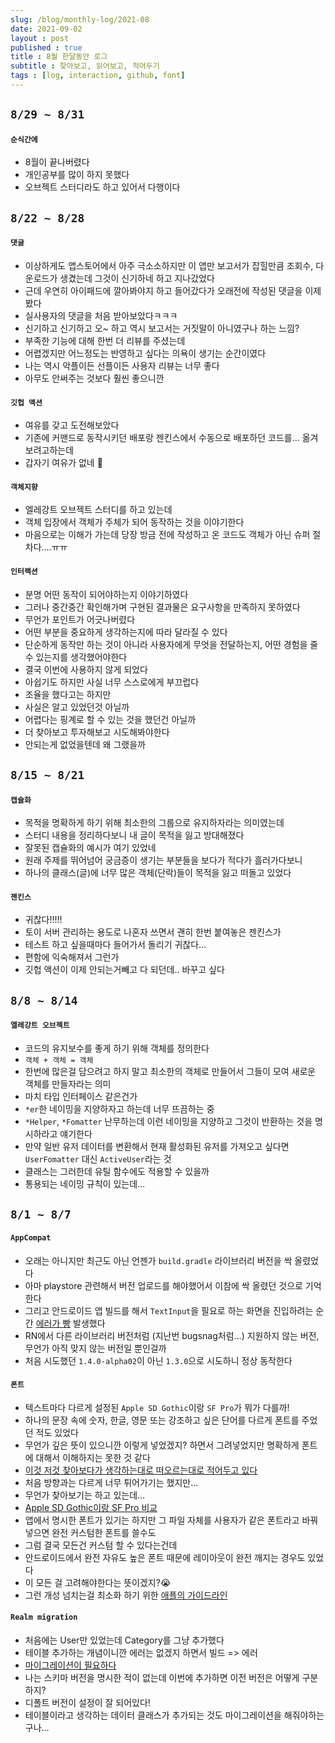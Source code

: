 ```yaml
---
slug: /blog/monthly-log/2021-08
date: 2021-09-02
layout : post
published : true
title : 8월 한달동안 로그
subtitle : 찾아보고, 읽어보고, 적어두기
tags : [log, interaction, github, font]
---
```


## `8/29 ~ 8/31`
#### `순식간에`
- 8월이 끝나버렸다
- 개인공부를 많이 하지 못했다
- 오브젝트 스터디라도 하고 있어서 다행이다

## `8/22 ~ 8/28`
#### `댓글`
- 이상하게도 앱스토어에서 아주 극소소하지만 이 앱만 보고서가 잡힐만큼 조회수, 다운로드가 생겼는데 그것이 신기하네 하고 지나갔었다
- 근데 우연히 아이패드에 깔아봐야지 하고 들어갔다가 오래전에 작성된 댓글을 이제 봤다
- 실사용자의 댓글을 처음 받아보았다ㅋㅋㅋ
- 신기하고 신기하고 오~ 하고 역시 보고서는 거짓말이 아니였구나 하는 느낌?
- 부족한 기능에 대해 한번 더 리뷰를 주셨는데
- 어렵겠지만 어느정도는 반영하고 싶다는 의욕이 생기는 순간이였다
- 나는 역시 악플이든 선플이든 사용자 리뷰는 너무 좋다
- 아무도 안써주는 것보다 훨씬 좋으니깐

#### `깃헙 액션`
- 여유를 갖고 도전해보았다
- 기존에 커맨드로 동작시키던 배포랑 젠킨스에서 수동으로 배포하던 코드를... 옮겨보려고하는데
- 갑자기 여유가 없네 🙈

#### `객체지향`
- 엘레강트 오브젝트 스터디를 하고 있는데
- 객체 입장에서 객체가 주체가 되어 동작하는 것을 이야기한다
- 마음으로는 이해가 가는데 당장 방금 전에 작성하고 온 코드도 객체가 아닌 슈퍼 절차다....ㅠㅠ

#### `인터랙션`
- 분명 어떤 동작이 되어야하는지 이야기하였다
- 그러나 중간중간 확인해가며 구현된 결과물은 요구사항을 만족하지 못하였다
- 무언가 포인트가 어긋나버렸다
- 어떤 부분을 중요하게 생각하는지에 따라 달라질 수 있다
- 단순하게 동작만 하는 것이 아니라 사용자에게 무엇을 전달하는지, 어떤 경험을 줄 수 있는지를 생각했어야한다
- 결국 이번에 사용하지 않게 되었다
- 아쉽기도 하지만 사실 너무 스스로에게 부끄럽다
- 조율을 했다고는 하지만
- 사실은 알고 있었던것 아닐까
- 어렵다는 핑계로 할 수 있는 것을 했던건 아닐까
- 더 찾아보고 투자해보고 시도해봐야한다
- 안되는게 없었을텐데 왜 그랬을까

## `8/15 ~ 8/21`
#### `캡슐화`
- 목적을 명확하게 하기 위해 최소한의 그룹으로 유지하자라는 의미였는데
- 스터디 내용을 정리하다보니 내 글이 목적을 잃고 방대해졌다
- 잘못된 캡슐화의 예시가 여기 있었네
- 원래 주제를 뛰어넘어 궁금증이 생기는 부분들을 보다가 적다가 흘러가다보니
- 하나의 클래스(글)에 너무 많은 객체(단락)들이 목적을 잃고 떠돌고 있었다

#### `젠킨스`
- 귀찮다!!!!!
- 토이 서버 관리하는 용도로 나혼자 쓰면서 괜히 한번 붙여놓은 젠킨스가
- 테스트 하고 싶을때마다 들어가서 돌리기 귀찮다...
- 편함에 익숙해져서 그런가
- 깃헙 액션이 이제 안되는거빼고 다 되던데.. 바꾸고 싶다

## `8/8 ~ 8/14`
#### `엘레강트 오브젝트`
- 코드의 유지보수를 좋게 하기 위해 객체를 정의한다
- `객체 + 객체 = 객체`
- 한번에 많은걸 담으려고 하지 말고 최소한의 객체로 만들어서 그들이 모여 새로운 객체를 만들자라는 의미
- 마치 타입 인터페이스 같은건가
- `*er`한 네이밍을 지양하자고 하는데 너무 뜨끔하는 중
- `*Helper`, `*Fomatter` 난무하는데 이런 네이밍을 지양하고 그것이 반환하는 것을 명시하라고 얘기한다
- 만약 일반 유저 데이터를 변환해서 현재 활성화된 유저를 가져오고 싶다면 `UserFomatter` 대신 `ActiveUser`라는 것
- 클래스는 그러한데 유틸 함수에도 적용할 수 있을까
- 통용되는 네이밍 규칙이 있는데...

## `8/1 ~ 8/7`
#### `AppCompat`
- 오래는 아니지만 최근도 아닌 언젠가 `build.gradle` 라이브러리 버전을 싹 올렸었다
- 아마 playstore 관련해서 버전 업로드를 해야했어서 이참에 싹 올렸던 것으로 기억한다
- 그리고 안드로이드 앱 빌드를 해서 `TextInput`을 필요로 하는 화면을 진입하려는 순간 [에러가 빵](https://github.com/facebook/react-native/issues/31572) 발생했다
- RN에서 다른 라이브러리 버전처럼 (지난번 bugsnag처럼...) 지원하지 않는 버전, 무언가 아직 맞지 않는 버전일 뿐인걸까
- 처음 시도했던 `1.4.0-alpha02`이 아닌 `1.3.0`으로 시도하니 정상 동작한다

#### `폰트`
- 텍스트마다 다르게 설정된 `Apple SD Gothic`이랑 `SF Pro`가 뭐가 다를까!
- 하나의 문장 속에 숫자, 한글, 영문 또는 강조하고 싶은 단어를 다르게 폰트를 주었던 적도 있었다
- 무언가 깊은 뜻이 있으니깐 이렇게 넣었겠지? 하면서 그려넣었지만 명확하게 폰트에 대해서 이해하지는 못한 것 같다
- [이것 저것 찾아보다가 생각하는대로 떠오르는대로 적어두고 있다](https://jiggag.github.io/%ED%8F%B0%ED%8A%B8/)
- 처음 방향과는 다르게 너무 튀어가기는 했지만...
- 무언가 찾아보기는 하고 있는데...
- [Apple SD Gothic이랑 SF Pro 비교](https://gyuni-archive.tistory.com/7)
- 앱에서 명시한 폰트가 있기는 하지만 그 파일 자체를 사용자가 같은 폰트라고 바꿔넣으면 완전 커스텀한 폰트를 쓸수도
- 그럼 결국 모든건 커스텀 할 수 있다는건데
- 안드로이드에서 완전 자유도 높은 폰트 때문에 레이아웃이 완전 깨지는 경우도 있었다
- 이 모든 걸 고려해야한다는 뜻이겠지?😭
- 그런 개성 넘치는걸 최소화 하기 위한 [애플의 가이드라인](https://developer.apple.com/design/human-interface-guidelines/ios/visual-design/typography/)

#### `Realm migration`
- 처음에는 User만 있었는데 Category를 그냥 추가했다
- 테이블 추가하는 개념이니깐 에러는 없겠지 하면서 빌드 => 에러
- [마이그레이션이 필요하다](https://black-jin0427.tistory.com/98)
- 나는 스키마 버전을 명시한 적이 없는데 이번에 추가하면 이전 버전은 어떻게 구분하지?
- 디폴트 버전이 설정이 잘 되어있다!
- 테이블이라고 생각하는 데이터 클래스가 추가되는 것도 마이그레이션을 해줘야하는구나...
